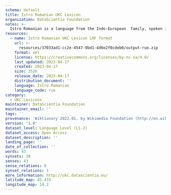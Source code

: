 ```yaml
---
schema: default
title: Istro Romanian UKC Lexicon
organization: DataScientia Foundation
notes: >-
  Istro Romanian is a language from the Indo-European  family, spoken in Eurasia. The UKC Lexicon of Istro Romanian is represented as a lexico-semantic network. It consists of words, word senses, synsets, as well as sense-level and synset-level relationships.
resources:
  - name: Istro Romanian UKC Lexicon LMF format
    url: >-
      resources/37033ad1-cc2e-4547-9bd1-4d6e2f0cdeb0/output-ruo.zip
    format: xml
    license: https://creativecommons.org/licenses/by-nc-sa/4.0/
    last_updated: 2023-04-17
    created: 2023-04-17
    size: 3526
    release_date: 2023-04-17
    distribution_document: ''
    language: Istro Romanian
    language_code: ruo
category:
  - UKC Lexicons
maintainer: DataScientia Foundation
maintainer_email: ''
tags: ''
provenance: 'Wiktionary 2022.01. by Wikimedia Foundation (http://en.wiktionary.org); CogNet 2.1 by Khuyagbaatar Batsuren, National University of Mongolia (http://cognet.ukc.disi.unitn.it); Princeton WordNet 2.1 by Princeton University (https://wordnet.princeton.edu)'
version: '1.0'
dataset_level: Language Level (L1-2)
dataset_access: Open Access
dataset_description: ''
landing_page: ''
date_of_collection: ''
words: 43
synsets: 38
senses: 43
sense_relations: 0
synset_relations: 1
more_information: http://ukc.datascientia.eu/
latitude_map: 45.433
longitude_map: 14.2
---
```

